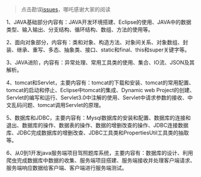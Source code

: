 > 点击勘误[issues](https://github.com/webVueBlog/learn-web/issues)，哪吒感谢大家的阅读

1、JAVA基础部分内容有：JAVA开发环境搭建、Eclipse的使用、JAVA中的数据类型、输入输出、分支结构、循环结构、数组、方法的使用等。

2、面向对象部分，内容有：类和对象、构造方法、对象间关系、对象数组、封装、继承、重写、多态、抽象类、接口、static和final、this和super关键字等。

3、JAVA进阶，内容有：异常处理、常用工具类的使用、集合、IO流、JSON及其解析。

4、tomcat和Servlet，主要内容有：tomcat的下载和安装、tomcat的常用配置、tomcat的启动和停止、Eclipse中tomcat的集成、Dynamic web Project的创建、Servlet的编写和运行、Servlet3.0中注解的使用、Servlet中请求参数的接收、中文乱码问题、tomcat调用Servlet的原理。

5、数据库和JDBC，主要内容有：Mysql数据库的安装和配置、数据库的连接和退出、数据库的操作、数据表的操作、数据的增删改查的操作、JDBC连接数据库、JDBC完成数据库的增删改查、JDBC工具类和PropertiesUtil工具类的抽取等。

6、从0到1开发java服务端项目驾照题库系统，主要内容有：数据库的设计、利用爬虫完成数据库中数据的收集、服务端项目搭建、服务端接收并处理客户端请求、服务端响应数据给客户端、客户端进行服务端测试。